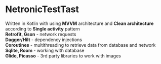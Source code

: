 # NetronicTestTast
Written in Kotlin with using **MVVM** architecture and **Clean architecture** according to **Single activity** pattern </br>
**Retrofit, Gson** - network requests </br>
**Dagger/Hilt** - dependency injections </br>
**Coroutines** - multithreading to retrieve data from database and network </br>
**Sqlite, Room** - working with database </br>
**Glide, Picasso** - 3rd party libraries to work with images
